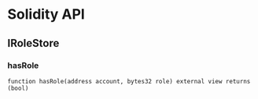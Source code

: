 # Solidity API

## IRoleStore

### hasRole

```solidity
function hasRole(address account, bytes32 role) external view returns (bool)
```

